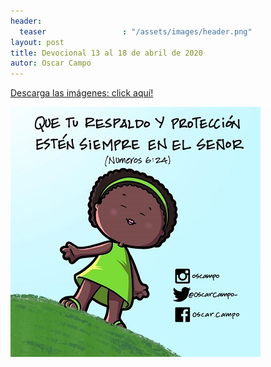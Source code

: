 ```yaml
---
header:
  teaser                 : "/assets/images/header.png" 
layout: post
title: Devocional 13 al 18 de abril de 2020
autor: Oscar Campo
---
```

[Descarga las imágenes: click aquí!](/assets/downloads/Devo13-18abr2020.pdf)


[![](/assets/images/Devo13-18abr2020.jpg)](/assets/downloads/Devo13-18abr2020.pdf)
